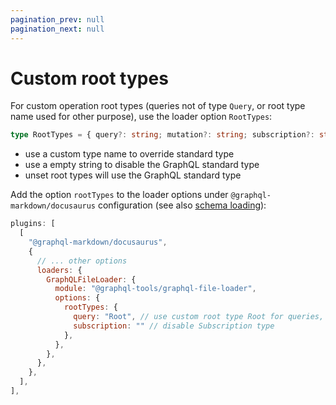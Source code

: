 ```yaml
---
pagination_prev: null
pagination_next: null
---
```


# Custom root types

For custom operation root types (queries not of type `Query`, or root type name used for other purpose), use the loader option `RootTypes`:

```ts
type RootTypes = { query?: string; mutation?: string; subscription?: string };
```

- use a custom type name to override standard type
- use a empty string to disable the GraphQL standard type
- unset root types will use the GraphQL standard type

Add the option `rootTypes` to the loader options under `@graphql-markdown/docusaurus` configuration (see also [schema loading](/docs/advanced/schema-loading)):

```js title="docusaurus.config.js"
plugins: [
  [
    "@graphql-markdown/docusaurus",
    {
      // ... other options
      loaders: {
        GraphQLFileLoader: {
          module: "@graphql-tools/graphql-file-loader",
          options: {
            rootTypes: {
              query: "Root", // use custom root type Root for queries, instead of Query
              subscription: "" // disable Subscription type
            },
          },
        },
      },
    },
  ],
],
```
